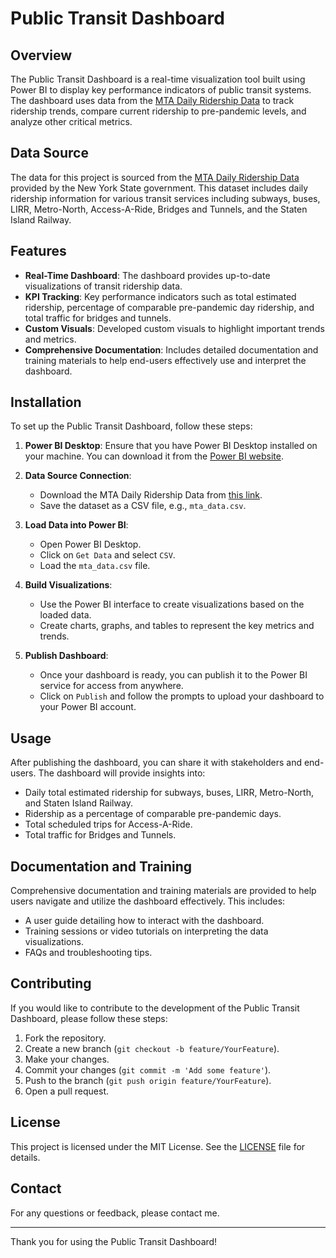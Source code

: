 # Public Transit Dashboard

## Overview

The Public Transit Dashboard is a real-time visualization tool built using Power BI to display key performance indicators of public transit systems. The dashboard uses data from the [MTA Daily Ridership Data](https://data.ny.gov/Transportation/MTA-Daily-Ridership-Data-Beginning-2020/vxuj-8kew/about_data) to track ridership trends, compare current ridership to pre-pandemic levels, and analyze other critical metrics.

## Data Source

The data for this project is sourced from the [MTA Daily Ridership Data](https://data.ny.gov/Transportation/MTA-Daily-Ridership-Data-Beginning-2020/vxuj-8kew/about_data) provided by the New York State government. This dataset includes daily ridership information for various transit services including subways, buses, LIRR, Metro-North, Access-A-Ride, Bridges and Tunnels, and the Staten Island Railway.

## Features

- **Real-Time Dashboard**: The dashboard provides up-to-date visualizations of transit ridership data.
- **KPI Tracking**: Key performance indicators such as total estimated ridership, percentage of comparable pre-pandemic day ridership, and total traffic for bridges and tunnels.
- **Custom Visuals**: Developed custom visuals to highlight important trends and metrics.
- **Comprehensive Documentation**: Includes detailed documentation and training materials to help end-users effectively use and interpret the dashboard.

## Installation

To set up the Public Transit Dashboard, follow these steps:

1. **Power BI Desktop**: Ensure that you have Power BI Desktop installed on your machine. You can download it from the [Power BI website](https://powerbi.microsoft.com/desktop/).

2. **Data Source Connection**: 
    - Download the MTA Daily Ridership Data from [this link](https://data.ny.gov/Transportation/MTA-Daily-Ridership-Data-Beginning-2020/vxuj-8kew/data).
    - Save the dataset as a CSV file, e.g., `mta_data.csv`.

3. **Load Data into Power BI**:
    - Open Power BI Desktop.
    - Click on `Get Data` and select `CSV`.
    - Load the `mta_data.csv` file.

4. **Build Visualizations**:
    - Use the Power BI interface to create visualizations based on the loaded data.
    - Create charts, graphs, and tables to represent the key metrics and trends.
    
5. **Publish Dashboard**:
    - Once your dashboard is ready, you can publish it to the Power BI service for access from anywhere.
    - Click on `Publish` and follow the prompts to upload your dashboard to your Power BI account.

## Usage

After publishing the dashboard, you can share it with stakeholders and end-users. The dashboard will provide insights into:

- Daily total estimated ridership for subways, buses, LIRR, Metro-North, and Staten Island Railway.
- Ridership as a percentage of comparable pre-pandemic days.
- Total scheduled trips for Access-A-Ride.
- Total traffic for Bridges and Tunnels.

## Documentation and Training

Comprehensive documentation and training materials are provided to help users navigate and utilize the dashboard effectively. This includes:

- A user guide detailing how to interact with the dashboard.
- Training sessions or video tutorials on interpreting the data visualizations.
- FAQs and troubleshooting tips.

## Contributing

If you would like to contribute to the development of the Public Transit Dashboard, please follow these steps:

1. Fork the repository.
2. Create a new branch (`git checkout -b feature/YourFeature`).
3. Make your changes.
4. Commit your changes (`git commit -m 'Add some feature'`).
5. Push to the branch (`git push origin feature/YourFeature`).
6. Open a pull request.

## License

This project is licensed under the MIT License. See the [LICENSE](LICENSE) file for details.

## Contact

For any questions or feedback, please contact me. 

---

Thank you for using the Public Transit Dashboard!
